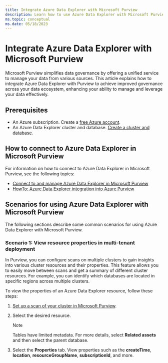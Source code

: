 ```yaml
---
title: Integrate Azure Data Explorer with Microsoft Purview
description: Learn how to use Azure Data Explorer with Microsoft Purview.
ms.topic: conceptual
ms.date: 05/18/2023
---
```


# Integrate Azure Data Explorer with Microsoft Purview

Microsoft Purview simplifies data governance by offering a unified service to manage your data from various sources. This article explains how to integrate Azure Data Explorer with Purview to achieve improved governance across your data ecosystem, enhancing your ability to manage and leverage your data effectively.

## Prerequisites

* An Azure subscription. Create a [free Azure account](https://azure.microsoft.com/free/).
* An Azure Data Explorer cluster and database. [Create a cluster and database](create-cluster-database-portal.md).

## How to connect to Azure Data Explorer in Microsoft Purview

For information on how to connect to Azure Data Explorer in Microsoft Purview, see the following topics:

* [Connect to and manage Azure Data Explorer in Microsoft Purview](/azure/purview/register-scan-azure-data-explorer)
* [HowTo: Azure Data Explorer integration into Azure Purview](https://techcommunity.microsoft.com/t5/azure-data-explorer-blog/howto-azure-data-explorer-integration-into-azure-purview/ba-p/1963911)

## Scenarios for using Azure Data Explorer with Microsoft Purview

The following sections describe some common scenarios for using Azure Data Explorer with Microsoft Purview.

### Scenario 1: View resource properties in multi-tenant deployment

In Purview, you can configure scans on multiple clusters to gain insights into various cluster resources and their properties. This feature allows you to easily move between scans and get a summary of different cluster resources. For example, you can identify which databases are located in specific regions across multiple clusters.

To view the properties of an Azure Data Explorer resource, follow these steps:

1. [Set up a scan of your cluster in Microsoft Purview](/azure/purview/register-scan-azure-data-explorer#scan).
1. Select the desired resource.

    > [!NOTE]
    > Tables have limited metadata. For more details, select **Related assets** and then select the parent database.

1. Select the **Properties** tab. View properties such as the **createTime**, **location**, **resourceGroupName**, **subscriptionId**, and more.

